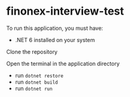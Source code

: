 # finonex-interview-test

To run this application, you must have:
- .NET 6 installed on your system

Clone the repository

Open the terminal in the application directory

- run `dotnet restore`
- run `dotnet build`
- run `dotnet run`
